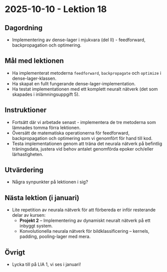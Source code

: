 # 2025-10-10 - Lektion 18

## Dagordning
* Implementering av dense-lager i mjukvara (del II) - feedforward, backpropagation och optimering.

## Mål med lektionen
* Ha implementerat metoderna `feedforward`, `backpropagate` och `optimize` i dense-lager-klassen.
* Ha skapat en fullt fungerande dense-lager-implementation.
* Ha testat implementationen med ett komplett neuralt nätverk (det som skapades i inlämningsuppgift 5).

## Instruktioner
* Fortsätt där vi arbetade senast - implementera de tre metoderna som lämnades tomma förra lektionen.
* Översätt de matematiska operationerna för feedforward, backpropagation och optimering som vi genomfört för hand till kod.
* Testa implementationen genom att träna det neurala nätverk på befintlig träningsdata, justera vid behov antalet genomförda epoker och/eller lärhastigheten.

## Utvärdering
* Några synpunkter på lektionen i sig?

## Nästa lektion (i januari)
* Lite repetition av neurala nätverk för att förbereda er inför resterande delar av kursen:
    * **Projekt 2** – Implementering av dynamiskt neuralt nätverk på ett inbyggt system.
    * Konvolutionella neurala nätverk för bildklassificering – kernels, padding, pooling-lager med mera.

## Övrigt
* Lycka till på LIA 1, vi ses i januari!
